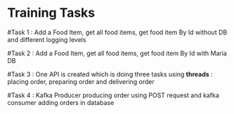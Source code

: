 # Training Tasks

#Task 1 :
Add a Food Item, get all food items, get food item By Id without DB and different logging levels

#Task 2 :
Add a Food Item, get all food items, get food item By Id with Maria DB

#Task 3 :
One API is created which is doing three tasks using **threads** : placing order, preparing order and delivering order

#Task 4 :
Kafka Producer producing order using POST request and  kafka consumer adding orders in database
